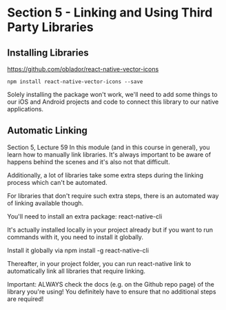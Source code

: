 # Section 5 - Linking and Using Third Party Libraries

## Installing Libraries

https://github.com/oblador/react-native-vector-icons

`npm install react-native-vector-icons --save`

Solely installing the package won't work, we'll need to add some things to our iOS and Android projects and code to connect this library to our native applications.

## Automatic Linking
Section 5, Lecture 59
In this module (and in this course in general), you learn how to manually link libraries. It's always important to be aware of happens behind the scenes and it's also not that difficult.

Additionally, a lot of libraries take some extra steps during the linking process which can't be automated.

For libraries that don't require such extra steps, there is an automated way of linking available though.

You'll need to install an extra package: react-native-cli 

It's actually installed locally in your project already but if you want to run commands with it, you need to install it globally.

Install it globally via npm install -g react-native-cli 

Thereafter, in your project folder, you can run react-native link  to automatically link all libraries that require linking.

Important: ALWAYS check the docs (e.g. on the Github repo page) of the library you're using! You definitely have to ensure that no additional steps are required!

